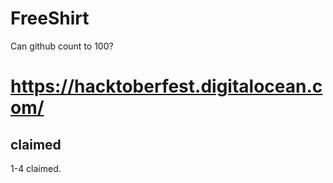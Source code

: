 # FreeShirt
Can github count to 100?

# https://hacktoberfest.digitalocean.com/

## claimed
1-4 claimed.
